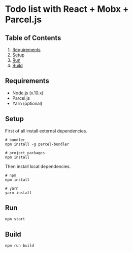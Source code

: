 # Todo list with React + Mobx + Parcel.js

## Table of Contents

1. [Requirements](#requirements)
2. [Setup](#setup)
3. [Run](#run)
4. [Build](#build)

## Requirements

 - Node.js (v.10.x)
 - Parcel.js
 - Yarn (optional)

## Setup

First of all install external dependencies.

```
# bundler
npm install -g parcel-bundler

# project packages
npm install
```

Then install local dependencies.

```
# npm
npm install

# yarn
yarn install
```

## Run

```
npm start
```

## Build

```
npm run build
```
